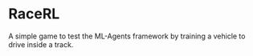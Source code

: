 # RaceRL
A simple game to test the ML-Agents framework by training a vehicle to drive inside a track.
